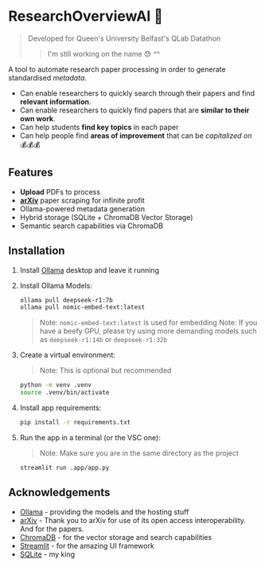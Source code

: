 # ResearchOverviewAI :monocle_face:
> Developed for Queen's University Belfast's QLab Datathon
>> I'm still working on the name :sweat: ^^

A tool to automate research paper processing in order to generate standardised *metadata*.
- Can enable researchers to quickly search through their papers and find **relevant information**.
- Can enable researchers to quickly find papers that are **similar to their own work**.
- Can help students **find key topics** in each paper
- Can help people find **areas of improvement** that can be *capitalized on* :moneybag::moneybag::moneybag:

## Features
- **Upload** PDFs to process
- [**arXiv**](https://arxiv.org) paper scraping for infinite profit
- Ollama-powered metadata generation
- Hybrid storage (SQLite + ChromaDB Vector Storage)
- Semantic search capabilities via ChromaDB

## Installation
1. Install [Ollama](https://ollama.com) desktop and leave it running
2. Install Ollama Models:
    ```bash
    ollama pull deepseek-r1:7b
    ollama pull nomic-embed-text:latest
    ```
    > Note: `nomic-embed-text:latest` is used for embedding
    > Note: If you have a beefy GPU, please try using more demanding models such as `deepseek-r1:14b` or `deepseek-r1:32b`
3. Create a virtual environment:
    > Note: This is optional but recommended

    ```bash
    python -m venv .venv
    source .venv/bin/activate
    ```
4. Install app requirements:
    ```bash
    pip install -r requirements.txt
    ```
5. Run the app in a terminal (or the VSC one):
    > Note: Make sure you are in the same directory as the project

    ```bash
    streamlit run .app/app.py
    ```

## Acknowledgements
- [Ollama](https://ollama.com) - providing the models and the hosting stuff
- [arXiv](https://arxiv.org) - Thank you to arXiv for use of its open access interoperability. And for the papers.
- [ChromaDB](https://chromadb.com) - for the vector storage and search capabilities
- [Streamlit](https://streamlit.io) - for the amazing UI framework
- [SQLite](https://sqlite.org) - my king